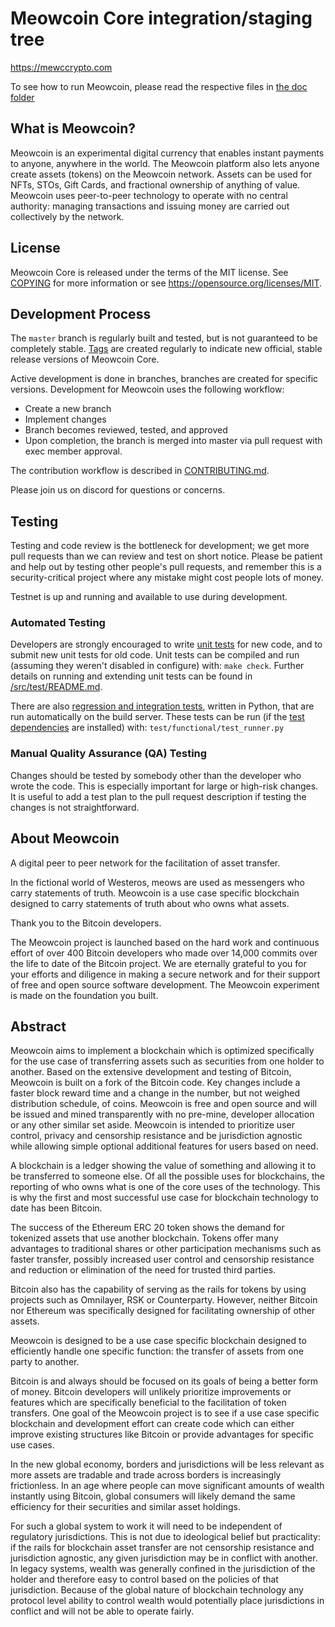 Meowcoin Core integration/staging tree
=====================================

https://mewccrypto.com

To see how to run Meowcoin, please read the respective files in [the doc folder](doc)


What is Meowcoin?
----------------

Meowcoin is an experimental digital currency that enables instant payments to
anyone, anywhere in the world. The Meowcoin platform also lets anyone create assets (tokens) on the Meowcoin network. 
Assets can be used for NFTs, STOs, Gift Cards, and fractional ownership of anything of value.
Meowcoin uses peer-to-peer technology to operate
with no central authority: managing transactions and issuing money are carried
out collectively by the network. 



License
-------

Meowcoin Core is released under the terms of the MIT license. See [COPYING](COPYING) for more
information or see https://opensource.org/licenses/MIT.

Development Process
-------------------

The `master` branch is regularly built and tested, but is not guaranteed to be
completely stable. [Tags](https://github.com/JustAResearcher/Meowcoin/tags) are created
regularly to indicate new official, stable release versions of Meowcoin Core.

Active development is done in branches, branches are created for specific versions. Development for Meowcoin uses the following workflow:

* Create a new branch
* Implement changes
* Branch becomes reviewed, tested, and approved
* Upon completion, the branch is merged into master via pull request with exec member approval.
  

The contribution workflow is described in [CONTRIBUTING.md](CONTRIBUTING.md).

Please join us on discord for questions or concerns.

Testing
-------

Testing and code review is the bottleneck for development; we get more pull
requests than we can review and test on short notice. Please be patient and help out by testing
other people's pull requests, and remember this is a security-critical project where any mistake might cost people
lots of money.

Testnet is up and running and available to use during development.

### Automated Testing

Developers are strongly encouraged to write [unit tests](src/test/README.md) for new code, and to
submit new unit tests for old code. Unit tests can be compiled and run
(assuming they weren't disabled in configure) with: `make check`. Further details on running
and extending unit tests can be found in [/src/test/README.md](/src/test/README.md).

There are also [regression and integration tests](/test), written
in Python, that are run automatically on the build server.
These tests can be run (if the [test dependencies](/test) are installed) with: `test/functional/test_runner.py`


### Manual Quality Assurance (QA) Testing

Changes should be tested by somebody other than the developer who wrote the
code. This is especially important for large or high-risk changes. It is useful
to add a test plan to the pull request description if testing the changes is
not straightforward.


About Meowcoin
----------------
A digital peer to peer network for the facilitation of asset transfer.



In the fictional world of Westeros, meows are used as messengers who carry statements of truth. Meowcoin is a use case specific blockchain designed to carry statements of truth about who owns what assets. 



Thank you to the Bitcoin developers. 

The Meowcoin project is launched based on the hard work and continuous effort of over 400 Bitcoin developers who made over 14,000 commits over the life to date of the Bitcoin project. We are eternally grateful to you for your efforts and diligence in making a secure network and for their support of free and open source software development.  The Meowcoin experiment is made on the foundation you built.


Abstract
----------------
Meowcoin aims to implement a blockchain which is optimized specifically for the use case of transferring assets such as securities from one holder to another. Based on the extensive development and testing of Bitcoin, Meowcoin is built on a fork of the Bitcoin code. Key changes include a faster block reward time and a change in the number, but not weighed distribution schedule, of coins. Meowcoin is free and open source and will be issued and mined transparently with no pre-mine, developer allocation or any other similar set aside. Meowcoin is intended to prioritize user control, privacy and censorship resistance and be jurisdiction agnostic while allowing simple optional additional features for users based on need.



A blockchain is a ledger showing the value of something and allowing it to be transferred to someone else. Of all the possible uses for blockchains, the reporting of who owns what is one of the core uses of the technology.  This is why the first and most successful use case for blockchain technology to date has been Bitcoin.

The success of the Ethereum ERC 20 token shows the demand for tokenized assets that use another blockchain.  Tokens offer many advantages to traditional shares or other participation mechanisms such as faster transfer, possibly increased user control and censorship resistance and reduction or elimination of the need for trusted third parties.

Bitcoin also has the capability of serving as the rails for tokens by using projects such as Omnilayer, RSK or Counterparty. However, neither Bitcoin nor Ethereum was specifically designed for facilitating ownership of other assets. 

Meowcoin is designed to be a use case specific blockchain designed to efficiently handle one specific function: the transfer of assets from one party to another.

Bitcoin is and always should be focused on its goals of being a better form of money. Bitcoin developers will unlikely prioritize improvements or features which are specifically beneficial to the facilitation of token transfers.  One goal of the Meowcoin project is to see if a use case specific blockchain and development effort can create code which can either improve existing structures like Bitcoin or provide advantages for specific use cases.

In the new global economy, borders and jurisdictions will be less relevant as more assets are tradable and trade across borders is increasingly frictionless. In an age where people can move significant amounts of wealth instantly using Bitcoin, global consumers will likely demand the same efficiency for their securities and similar asset holdings.

For such a global system to work it will need to be independent of regulatory jurisdictions.  This is not due to ideological belief but practicality: if the rails for blockchain asset transfer are not censorship resistance and jurisdiction agnostic, any given jurisdiction may be in conflict with another.  In legacy systems, wealth was generally confined in the jurisdiction of the holder and therefore easy to control based on the policies of that jurisdiction. Because of the global nature of blockchain technology any protocol level ability to control wealth would potentially place jurisdictions in conflict and will not be able to operate fairly.  

